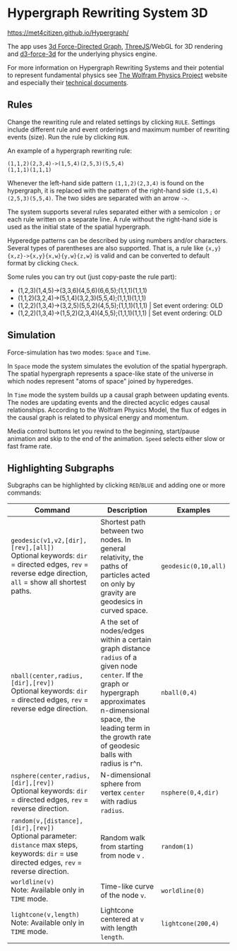 # Hypergraph Rewriting System 3D

https://met4citizen.github.io/Hypergraph/

The app uses [3d Force-Directed Graph](https://github.com/vasturiano/3d-force-graph),
[ThreeJS](https://github.com/mrdoob/three.js/)/WebGL for 3D rendering and
[d3-force-3d](https://github.com/vasturiano/d3-force-3d) for the underlying
physics engine.

For more information on Hypergraph Rewriting Systems and their potential to
represent fundamental physics see [The Wolfram Physics Project](https://www.wolframphysics.org)
website and especially their [technical documents](https://www.wolframphysics.org/technical-documents/).

## Rules

Change the rewriting rule and related settings by clicking `RULE`.
Settings include different rule and event orderings and maximum
number of rewriting events (size). Run the rule by clicking `RUN`. 

An example of a hypergraph rewriting rule:

```
(1,1,2)(2,3,4)->(1,5,4)(2,5,3)(5,5,4)
(1,1,1)(1,1,1)
```

Whenever the left-hand side pattern `(1,1,2)(2,3,4)` is
found on the hypergraph, it is replaced with the pattern of the
right-hand side `(1,5,4)(2,5,3)(5,5,4)`. The two sides are
separated with an arrow `->`.

The system supports several rules separated either with a semicolon `;` or
each rule written on a separate line. A rule without the right-hand side
is used as the initial state of the spatial hypergraph.

Hyperedge patterns can be described by using numbers and/or characters.
Several types of parentheses are also supported. That is, a rule like
`{x,y}{x,z}->{x,y}{x,w}{y,w}{z,w}` is valid and can be converted to
default format by clicking `Check`.

Some rules you can try out (just copy-paste the rule part):

- (1,2,3)(1,4,5)->(3,3,6)(4,5,6)(6,6,5);(1,1,1)(1,1,1)
- (1,1,2)(3,2,4)->(5,1,4)(3,2,3)(5,5,4);(1,1,1)(1,1,1)
- (1,2,2)(1,3,4)->(3,2,5)(5,5,2)(4,5,5);(1,1,1)(1,1,1) | Set event ordering: OLD
- (1,2,2)(1,3,4)->(1,5,2)(2,3,4)(4,5,5);(1,1,1)(1,1,1) | Set event ordering: OLD

## Simulation

Force-simulation has two modes: `Space` and `Time`.

In `Space` mode the system simulates the evolution of the spatial hypergraph. The
spatial hypergraph represents a space-like state of the universe in which nodes
represent "atoms of space" joined by hyperedges.

In `Time` mode the system builds up a causal graph between updating events.
The nodes are updating events and the directed acyclic edges causal relationships.
According to the Wolfram Physics Model, the flux of edges in the causal graph
is related to physical energy and momentum.

Media control buttons let you rewind to the beginning, start/pause animation and
skip to the end of the animation. `Speed` selects either slow or fast frame rate.

## Highlighting Subgraphs

Subgraphs can be highlighted by clicking `RED`/`BLUE` and adding one or more
commands:

Command | Description | Examples
--- | --- | ---
`geodesic(v1,v2,[dir],[rev],[all])`<br/>Optional keywords: `dir` = directed edges, `rev` = reverse edge direction, `all` = show all shortest paths. | Shortest path between two nodes. In general relativity, the paths of particles acted on only by gravity are geodesics in curved space. | `geodesic(0,10,all)`
`nball(center,radius,[dir],[rev])`<br/>Optional keywords: `dir` = directed edges, `rev` = reverse edge direction. | A the set of nodes/edges within a certain graph distance `radius` of a given node `center`. If the graph or hypergraph approximates n-dimensional space, the leading term in the growth rate of geodesic balls with radius is r^n. | `nball(0,4)`
`nsphere(center,radius,[dir],[rev])`<br/>Optional keywords: `dir` = directed edges, `rev` = reverse direction. | N-dimensional sphere from vertex `center` with radius `radius`. | `nsphere(0,4,dir)`
`random(v,[distance],[dir],[rev])`<br/>Optional parameter: `distance` max steps, keywords: `dir` = use directed edges, `rev` = reverse direction. | Random walk from starting from node `v` . | `random(1)`
`worldline(v)`<br/>Note: Available only in `TIME` mode. | Time-like curve of the node `v`. | `worldline(0)`
`lightcone(v,length)`<br/>Note: Available only in `TIME` mode. | Lightcone centered at `v` with length `length`. | `lightcone(200,4)`



